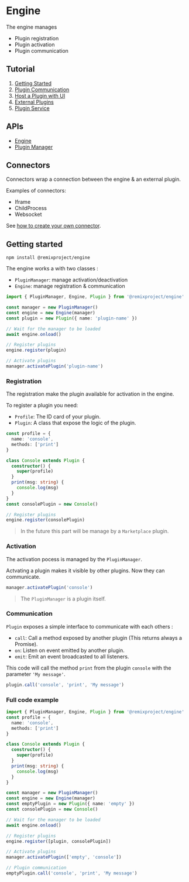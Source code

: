 # Engine

The engine manages
- Plugin registration
- Plugin activation
- Plugin communication

## Tutorial

1. [Getting Started](doc/tutorial/1-getting-started.md)
2. [Plugin Communication](doc/tutorial/2-plugin-communication.md)
3. [Host a Plugin with UI](doc/tutorial/3-hosted-plugin.md)
4. [External Plugins](doc/tutorial/4-external-plugins.md)
5. [Plugin Service](doc/tutorial/5-plugin-service.md)

## APIs
- [Engine](doc/api/engine.md)
- [Plugin Manager](doc/api/manager.md)

## Connectors
Connectors wrap a connection between the engine & an external plugin.

Examples of connectors: 
- Iframe
- ChildProcess
- Websocket

See [how to create your own connector](doc/connector/readme).

## Getting started
```
npm install @remixproject/engine
```

The engine works a with two classes : 
- `PluginManager`: manage activation/deactivation
- `Engine`: manage registration & communication 

```typescript
import { PluginManager, Engine, Plugin } from '@remixproject/engine'

const manager = new PluginManager()
const engine = new Engine(manager)
const plugin = new Plugin({ name: 'plugin-name' })

// Wait for the manager to be loaded
await engine.onload()

// Register plugins
engine.register(plugin)

// Activate plugins
manager.activatePlugin('plugin-name')
```

### Registration
The registration make the plugin available for activation in the engine.

To register a plugin you need: 
- `Profile`: The ID card of your plugin.
- `Plugin`: A class that expose the logic of the plugin.

```typescript
const profile = {
  name: 'console',
  methods: ['print']
}

class Console extends Plugin {
  constructor() {
    super(profile)
  }
  print(msg: string) {
    console.log(msg)
  }
}
const consolePlugin = new Console()

// Register plugins
engine.register(consolePlugin)
```

> In the future this part will be manage by a `Marketplace` plugin.

### Activation
The activation pocess is managed by the `PluginManager`.

Actvating a plugin makes it visible by other plugins. Now they can communicate.

```typescript
manager.activatePlugin('console')
```

> The `PluginManager` is a plugin itself.

### Communication
`Plugin` exposes a simple interface to communicate with each others : 

- `call`: Call a method exposed by another plugin (This returns always a Promise).
- `on`: Listen on event emitted by another plugin.
- `emit`: Emit an event broadcasted to all listeners.

This code will call the method `print` from the plugin `console` with the parameter `'My message'`.
```typescript
plugin.call('console', 'print', 'My message')
```

### Full code example
```typescript
import { PluginManager, Engine, Plugin } from '@remixproject/engine'
const profile = {
  name: 'console',
  methods: ['print']
}

class Console extends Plugin {
  constructor() {
    super(profile)
  }
  print(msg: string) {
    console.log(msg)
  }
}

const manager = new PluginManager()
const engine = new Engine(manager)
const emptyPlugin = new Plugin({ name: 'empty' })
const consolePlugin = new Console()

// Wait for the manager to be loaded
await engine.onload()

// Register plugins
engine.register([plugin, consolePlugin])

// Activate plugins
manager.activatePlugin(['empty', 'console'])

// Plugin communication
emptyPlugin.call('console', 'print', 'My message')
```